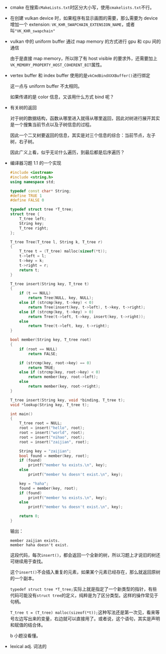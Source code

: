 * cmake 在搜索`cMakeLists.txt`时区分大小写，使用`cmakelists.txt`不行。

* 在创建 vulkan device 时，如果程序有显示画图的需要，那么需要为 device 增加一个 extension: `VK_KHR_SWAPCHAIN_EXTENSION_NAME`，或者叫`"VK_KHR_swapchain"`

* vulkan 中的 uniform buffer 通过 map memory 的方式进行 gpu 和 cpu 间的通信

    由于是直接 map memory，所以除了有 host visible 的要求外，还需要加上`VK_MEMORY_PROPERTY_HOST_COHERENT_BIT`属性。

* vertex buffer 和 index buffer 使用的是`vkCmdBindXXXBuffer()`进行绑定

    这一点与 uniform buffer 不太相同。

    如果传递的是 color 信息，又该用什么方式 bind 呢？

* 有关树的返回

    对于树的数据结构，函数从哪里进入就得从哪里返回，因此对树进行展开其实是一个搜集当前节点以及子树信息的过程。

    因此一个二叉树要返回的信息，其实是对三个信息的综合：当前节点，左子树，右子树。

    因此广义上看，似乎无论什么遍历，到最后都是后序遍历？

* 编译器习题 1.1 的一个实现

    ```cpp
    #include <iostream>
    #include <string.h>
    using namespace std;

    typedef const char* String;
    #define TRUE 1
    #define FALSE 0

    typedef struct tree *T_tree;
    struct tree {
        T_tree left;
        String key;
        T_tree right;
    };

    T_tree Tree(T_tree l, String k, T_tree r)
    {
        T_tree t = (T_tree) malloc(sizeof(*t));
        t->left = l;
        t->key = k;
        t->right = r;
        return t;
    }

    T_tree insert(String key, T_tree t)
    {
        if (t == NULL)
            return Tree(NULL, key, NULL);
        else if (strcmp(key, t->key) < 0)
            return Tree(insert(key, t->left), t->key, t->right);
        else if (strcmp(key, t->key) > 0)
            return Tree(t->left, t->key, insert(key, t->right));
        else
            return Tree(t->left, key, t->right);
    }

    bool member(String key, T_tree root)
    {
        if (root == NULL)
            return FALSE;

        if (strcmp(key, root->key) == 0)
            return TRUE;
        else if (strcmp(key, root->key) < 0)
            return member(key, root->left);
        else
            return member(key, root->right);
    }

    T_tree insert(String key, void *binding, T_tree t);
    void *lookup(String key, T_tree t);

    int main()
    {
        T_tree root = NULL;
        root = insert("hello", root);
        root = insert("world", root);
        root = insert("nihao", root);
        root = insert("zaijian", root);

        String key = "zaijian";
        bool found = member(key, root);
        if (found)
            printf("member %s exists.\n", key);
        else
            printf("member %s doesn't exist.\n", key);

        key = "haha";
        found = member(key, root);
        if (found)
            printf("member %s exists.\n", key);
        else
            printf("member %s doesn't exist.\n", key);

        return 0;
    }
    ```

    输出：

    ```
    member zaijian exists.
    member haha doesn't exist.
    ```

    这段代码，每次`insert()`，都会返回一个全新的树，所以习题上才说旧的树还可继续用于查找。

    这个`insert()`不会插入重复的元素，如果某个元素已经存在，那么就返回原树的一个副本。

    `typedef struct tree *T_tree;`实际上就是指定了一个新类型的指针，有些代码可能没有`struct tree`的定义，纯粹是为了区分类型。这样的操作常见于句柄。

    `T_tree t = (T_tree) malloc(sizeof(*t));`这种写法还是第一次见，看来等号左边写出来的变量，右边就可以直接用了。或者说，这个语句，其实是声明和赋值的结合体。

    b 小题没看懂。

* lexical adj. 词法的 